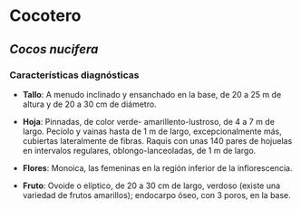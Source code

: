 # Cocotero
## *_Cocos nucifera_*
### Características diagnósticas

* **Tallo**: A menudo inclinado y ensanchado en la base, de 20 a 25 m de altura y de 20 a 30 cm de diámetro.

* **Hoja**: Pinnadas, de color verde- amarillento-lustroso, de 4 a 7 m de largo. Pecíolo y vainas hasta de 1 m de largo, excepcionalmente más, cubiertas lateralmente de fibras. Raquis con unas 140 pares de hojuelas en intervalos regulares, oblongo-lanceoladas, de 1 m de largo.

* **Flores**: Monoica, las femeninas en la región inferior de la inflorescencia.

* **Fruto**: Ovoide o elíptico, de 20 a 30 cm de largo, verdoso (existe una variedad de frutos amarillos); endocarpo óseo, con 3 poros, en la base.